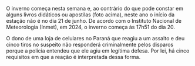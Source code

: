 O inverno começa nesta semana e, ao contrário do que pode constar em alguns livros didáticos ou apostilas (foto acima), neste ano o início da estação não é no dia 21 de junho. De acordo com o Instituto Nacional de Meteorologia (Inmet), em 2024, o inverno começa às 17h51 do dia 20.

O dono de uma loja de celulares no Paraná que reagiu a um assalto e deu cinco tiros no suspeito não responderá criminalmente pelos disparos porque a polícia entendeu que ele agiu em legítima defesa. Por lei, há cinco requisitos em que a reação é interpretada dessa forma.

